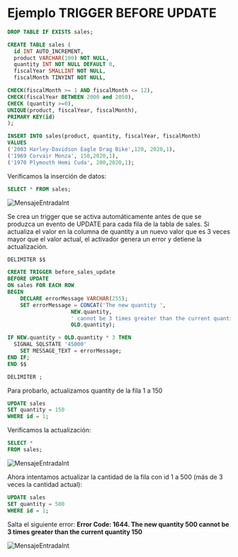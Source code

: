 # Ejemplo TRIGGER BEFORE UPDATE
```sql
DROP TABLE IF EXISTS sales;

CREATE TABLE sales (
  id INT AUTO_INCREMENT,
  product VARCHAR(100) NOT NULL,
  quantity INT NOT NULL DEFAULT 0,
  fiscalYear SMALLINT NOT NULL,
  fiscalMonth TINYINT NOT NULL,

CHECK(fiscalMonth >= 1 AND fiscalMonth <= 12),
CHECK(fiscalYear BETWEEN 2000 and 2050),
CHECK (quantity >=0),
UNIQUE(product, fiscalYear, fiscalMonth),
PRIMARY KEY(id)
);

INSERT INTO sales(product, quantity, fiscalYear, fiscalMonth)
VALUES
('2003 Harley-Davidson Eagle Drag Bike',120, 2020,1),
('1969 Corvair Monza', 150,2020,1),
('1970 Plymouth Hemi Cuda', 200,2020,1);
```

Verificamos la inserción de datos:
```sql
SELECT * FROM sales;
```

![MensajeEntradaInt](https://github.com/DanielBraun11/ApuntesSQL/blob/main/fotosSQL/BeforeUpdate1.png) 

Se crea un trigger que se activa automáticamente antes de que se produzca un evento de UPDATE para cada fila de la tabla de sales. Si actualiza el valor en la columna
de quantity a un nuevo valor que es 3 veces mayor que el valor actual, el activador genera un error y detiene la actualización.
```sql
DELIMITER $$

CREATE TRIGGER before_sales_update
BEFORE UPDATE
ON sales FOR EACH ROW
BEGIN
    DECLARE errorMessage VARCHAR(255);
    SET errorMessage = CONCAT('The new quantity ',
                    NEW.quantity,
                    ' cannot be 3 times greater than the current quantity ',
                    OLD.quantity);

IF NEW.quantity > OLD.quantity * 3 THEN
  SIGNAL SQLSTATE '45000'
    SET MESSAGE_TEXT = errorMessage;
END IF;
END $$

DELIMITER ;
```

Para probarlo, actualizamos quantity de la fila 1 a 150
```sql
UPDATE sales
SET quantity = 150
WHERE id = 1;
```

Verificamos la actualización:
```sql
SELECT *
FROM sales;
```

![MensajeEntradaInt](https://github.com/DanielBraun11/ApuntesSQL/blob/main/fotosSQL/BeforeUpdate2.png) 

Ahora intentamos actualizar la cantidad de la fila con id 1 a 500 (más de 3 veces la cantidad actual):
```sql
UPDATE sales
SET quantity = 500
WHERE id = 1;
```
Salta el siguiente error:
**Error Code: 1644. The new quantity 500 cannot be 3 times greater than the current quantity 150**


![MensajeEntradaInt](https://github.com/DanielBraun11/ApuntesSQL/blob/main/fotosSQL/BeforeUpdate3.png) 






